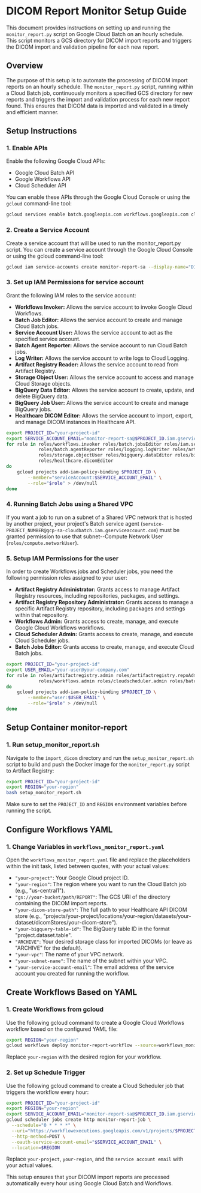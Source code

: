 # DICOM Report Monitor Setup Guide

This document provides instructions on setting up and running the `monitor_report.py` script on Google Cloud Batch on an hourly schedule. This script monitors a GCS directory for DICOM import reports and triggers the DICOM import and validation pipeline for each new report.

## Overview

The purpose of this setup is to automate the processing of DICOM import reports on an hourly schedule. The `monitor_report.py` script, running within a Cloud Batch job, continuously monitors a specified GCS directory for new reports and triggers the import and validation process for each new report found. This ensures that DICOM data is imported and validated in a timely and efficient manner.

## Setup Instructions

### 1. Enable APIs
Enable the following Google Cloud APIs:
- Google Cloud Batch API
- Google Workflows API
- Cloud Scheduler API

You can enable these APIs through the Google Cloud Console or using the `gcloud` command-line tool:

```bash
gcloud services enable batch.googleapis.com workflows.googleapis.com cloudscheduler.googleapis.com
```

### 2. Create a Service Account
Create a service account that will be used to run the monitor_report.py script. You can create a service account through the Google Cloud Console or using the gcloud command-line tool:
```bash
gcloud iam service-accounts create monitor-report-sa --display-name="DICOM Report Monitor Service Account"
```

### 3. Set up IAM Permissions for service account
Grant the following IAM roles to the service account:
* **Workflows Invoker:** Allows the service account to invoke Google Cloud Workflows.
* **Batch Job Editor:** Allows the service account to create and manage Cloud Batch jobs.
* **Service Account User:** Allows the service account to act as the specified service account.
* **Batch Agent Reporter:** Allows the service account to run Cloud Batch jobs.
* **Log Writer:** Allows the service account to write logs to Cloud Logging.
* **Artifact Registry Reader:** Allows the service account to read from Artifact Registry.
* **Storage Object User:** Allows the service account to access and manage Cloud Storage objects.
* **BigQuery Data Editor:** Allows the service account to create, update, and delete BigQuery data.
* **BigQuery Job User:** Allows the service account to create and manage BigQuery jobs.
* **Healthcare DICOM Editor:** Allows the service account to import, export, and manage DICOM instances in Healthcare API.
```bash
export PROJECT_ID="your-project-id"
export SERVICE_ACCOUNT_EMAIL="monitor-report-sa@$PROJECT_ID.iam.gserviceaccount.com"
for role in roles/workflows.invoker roles/batch.jobsEditor roles/iam.serviceAccountUser \
            roles/batch.agentReporter roles/logging.logWriter roles/artifactregistry.reader \
            roles/storage.objectUser roles/bigquery.dataEditor roles/bigquery.jobUser \
            roles/healthcare.dicomEditor 
do
    gcloud projects add-iam-policy-binding $PROJECT_ID \
        --member="serviceAccount:$SERVICE_ACCOUNT_EMAIL" \
        --role="$role" > /dev/null
done
```

### 4. Running Batch Jobs using a Shared VPC

If you want a job to run on a subnet of a Shared VPC network that is hosted by another project, your project's Batch service agent (`service-PROJECT_NUMBER@gcp-sa-cloudbatch.iam.gserviceaccount.com`) must be granted permission to use that subnet--Compute Network User (`roles/compute.networkUser`).


### 5. Setup IAM Permissions for the user

In order to create Workflows jobs and Scheduler jobs, you need the following permission roles assigned to your user:

* **Artifact Registry Administrator:** Grants access to manage Artifact Registry resources, including repositories, packages, and settings.
* **Artifact Registry Repository Administrator:** Grants access to manage a specific Artifact Registry repository, including packages and settings within that repository.
* **Workflows Admin:** Grants access to create, manage, and execute Google Cloud Workflows workflows.
* **Cloud Scheduler Admin:** Grants access to create, manage, and execute Cloud Scheduler jobs.
* **Batch Jobs Editor:** Grants access to create, manage, and execute Cloud Batch jobs.

```bash
export PROJECT_ID="your-project-id"
export USER_EMAIL="your-user@your-company.com"
for role in roles/artifactregistry.admin roles/artifactregistry.repoAdmin \
            roles/workflows.admin roles/cloudscheduler.admin roles/batch.jobsEditor
do
    gcloud projects add-iam-policy-binding $PROJECT_ID \
        --member="user:$USER_EMAIL" \
        --role="$role" > /dev/null
done
```

## Setup Container monitor-report

### 1. Run setup_monitor_report.sh
Navigate to the `import_dicom` directory and run the `setup_monitor_report.sh` script to build and push the Docker image for the `monitor_report.py` script to Artifact Registry:
```bash
export PROJECT_ID="your-project-id"
export REGION="your-region"
bash setup_monitor_report.sh
```
Make sure to set the `PROJECT_ID` and `REGION` environment variables before running the script.

## Configure Workflows YAML

### 1. Change Variables in `workflows_monitor_report.yaml`
Open the `workflows_monitor_report.yaml` file and replace the placeholders within the init task, listed between quotes, with your actual values:

* `"your-project"`: Your Google Cloud project ID.
* `"your-region"`: The region where you want to run the Cloud Batch job (e.g., "us-central1").
* `"gs://your-bucket/path/REPORT"`: The GCS URI of the directory containing the DICOM import reports.
* `"your-dicom-store-path"`: The full path to your Healthcare API DICOM store (e.g., "projects/your-project/locations/your-region/datasets/your-dataset/dicomStores/your-dicom-store").
* `"your-bigquery-table-id"`: The BigQuery table ID in the format "project.dataset.table".
* `"ARCHIVE"`: Your desired storage class for imported DICOMs (or leave as "ARCHIVE" for the default).
* `"your-vpc"`: The name of your VPC network.
* `"your-subnet-name"`: The name of the subnet within your VPC.
* `"your-service-account-email"`: The email address of the service account you created for running the workflow.

## Create Workflows Based on YAML

### 1. Create Workflows from gcloud
Use the following gcloud command to create a Google Cloud Workflows workflow based on the configured YAML file:
```bash
export REGION="your-region"
gcloud workflows deploy monitor-report-workflow --source=workflows_monitor_report.yaml --location=$REGION
```
Replace `your-region` with the desired region for your workflow.

### 2. Set up Schedule Trigger
Use the following gcloud command to create a Cloud Scheduler job that triggers the workflow every hour:
```bash
export PROJECT_ID="your-project-id"
export REGION="your-region"
export SERVICE_ACCOUNT_EMAIL="monitor-report-sa@$PROJECT_ID.iam.gserviceaccount.com"
gcloud scheduler jobs create http monitor-report-job \
  --schedule="0 * * * *" \
  --uri="https://workflowexecutions.googleapis.com/v1/projects/$PROJECT_ID/locations/$REGION/workflows/monitor-report-workflow/executions" \
  --http-method=POST \
  --oauth-service-account-email="$SERVICE_ACCOUNT_EMAIL" \
  --location=$REGION 
```
Replace `your-project`, `your-region`, and the `service account email` with your actual values.

This setup ensures that your DICOM import reports are processed automatically every hour using Google Cloud Batch and Workflows.